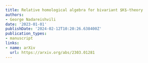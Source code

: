 ```yaml
---
title: Relative homological algebra for bivariant $K$-theory
authors:
- George Nadareishvili
date: '2023-01-01'
publishDate: '2024-02-12T10:20:26.638400Z'
publication_types:
- manuscript
links:
- name: arXiv
  url: https://arxiv.org/abs/2303.01281
---
```

